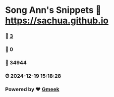 # Song Ann's Snippets :link: https://sachua.github.io 
### :page_facing_up: [3](https://sachua.github.io/tag.html) 
### :speech_balloon: 0 
### :hibiscus: 34944 
### :alarm_clock: 2024-12-19 15:18:28 
### Powered by :heart: [Gmeek](https://github.com/Meekdai/Gmeek)
